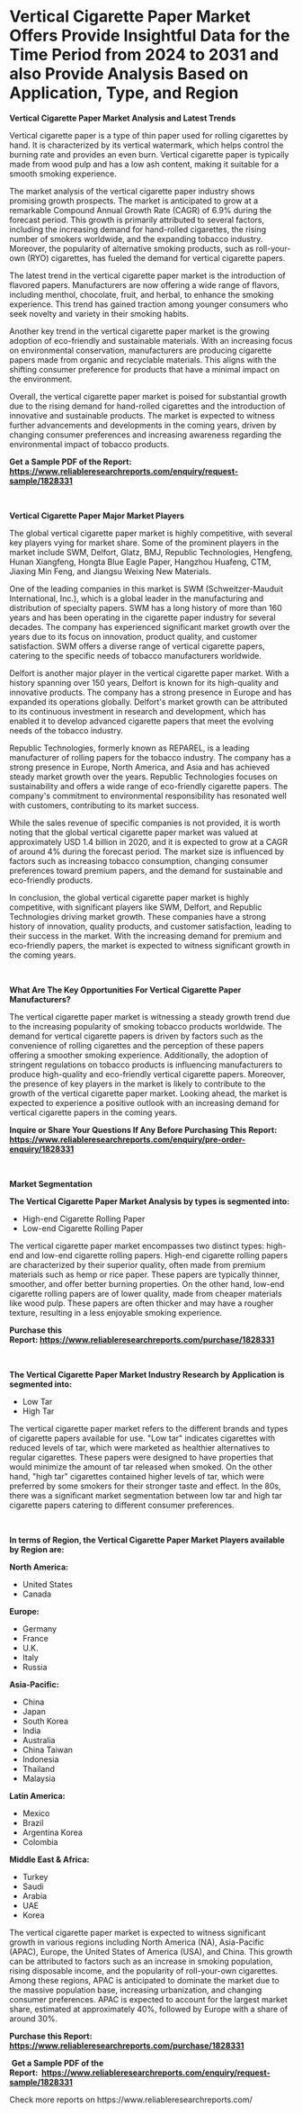 <p><h1>Vertical Cigarette Paper Market Offers Provide Insightful Data for the Time Period from 2024 to 2031 and also Provide Analysis Based on Application, Type, and Region</h1></p><p><strong>Vertical Cigarette Paper Market Analysis and Latest Trends</strong></p>
<p><p>Vertical cigarette paper is a type of thin paper used for rolling cigarettes by hand. It is characterized by its vertical watermark, which helps control the burning rate and provides an even burn. Vertical cigarette paper is typically made from wood pulp and has a low ash content, making it suitable for a smooth smoking experience.</p><p>The market analysis of the vertical cigarette paper industry shows promising growth prospects. The market is anticipated to grow at a remarkable Compound Annual Growth Rate (CAGR) of 6.9% during the forecast period. This growth is primarily attributed to several factors, including the increasing demand for hand-rolled cigarettes, the rising number of smokers worldwide, and the expanding tobacco industry. Moreover, the popularity of alternative smoking products, such as roll-your-own (RYO) cigarettes, has fueled the demand for vertical cigarette papers.</p><p>The latest trend in the vertical cigarette paper market is the introduction of flavored papers. Manufacturers are now offering a wide range of flavors, including menthol, chocolate, fruit, and herbal, to enhance the smoking experience. This trend has gained traction among younger consumers who seek novelty and variety in their smoking habits.</p><p>Another key trend in the vertical cigarette paper market is the growing adoption of eco-friendly and sustainable materials. With an increasing focus on environmental conservation, manufacturers are producing cigarette papers made from organic and recyclable materials. This aligns with the shifting consumer preference for products that have a minimal impact on the environment.</p><p>Overall, the vertical cigarette paper market is poised for substantial growth due to the rising demand for hand-rolled cigarettes and the introduction of innovative and sustainable products. The market is expected to witness further advancements and developments in the coming years, driven by changing consumer preferences and increasing awareness regarding the environmental impact of tobacco products.</p></p>
<p><strong>Get a Sample PDF of the Report:&nbsp; <a href="https://www.reliableresearchreports.com/enquiry/request-sample/1828331">https://www.reliableresearchreports.com/enquiry/request-sample/1828331</a></strong></p>
<p>&nbsp;</p>
<p><strong>Vertical Cigarette Paper Major Market Players</strong></p>
<p><p>The global vertical cigarette paper market is highly competitive, with several key players vying for market share. Some of the prominent players in the market include SWM, Delfort, Glatz, BMJ, Republic Technologies, Hengfeng, Hunan Xiangfeng, Hongta Blue Eagle Paper, Hangzhou Huafeng, CTM, Jiaxing Min Feng, and Jiangsu Weixing New Materials.</p><p>One of the leading companies in this market is SWM (Schweitzer-Mauduit International, Inc.), which is a global leader in the manufacturing and distribution of specialty papers. SWM has a long history of more than 160 years and has been operating in the cigarette paper industry for several decades. The company has experienced significant market growth over the years due to its focus on innovation, product quality, and customer satisfaction. SWM offers a diverse range of vertical cigarette papers, catering to the specific needs of tobacco manufacturers worldwide.</p><p>Delfort is another major player in the vertical cigarette paper market. With a history spanning over 150 years, Delfort is known for its high-quality and innovative products. The company has a strong presence in Europe and has expanded its operations globally. Delfort's market growth can be attributed to its continuous investment in research and development, which has enabled it to develop advanced cigarette papers that meet the evolving needs of the tobacco industry.</p><p>Republic Technologies, formerly known as REPAREL, is a leading manufacturer of rolling papers for the tobacco industry. The company has a strong presence in Europe, North America, and Asia and has achieved steady market growth over the years. Republic Technologies focuses on sustainability and offers a wide range of eco-friendly cigarette papers. The company's commitment to environmental responsibility has resonated well with customers, contributing to its market success.</p><p>While the sales revenue of specific companies is not provided, it is worth noting that the global vertical cigarette paper market was valued at approximately USD 1.4 billion in 2020, and it is expected to grow at a CAGR of around 4% during the forecast period. The market size is influenced by factors such as increasing tobacco consumption, changing consumer preferences toward premium papers, and the demand for sustainable and eco-friendly products.</p><p>In conclusion, the global vertical cigarette paper market is highly competitive, with significant players like SWM, Delfort, and Republic Technologies driving market growth. These companies have a strong history of innovation, quality products, and customer satisfaction, leading to their success in the market. With the increasing demand for premium and eco-friendly papers, the market is expected to witness significant growth in the coming years.</p></p>
<p>&nbsp;</p>
<p><strong>What Are The Key Opportunities For Vertical Cigarette Paper Manufacturers?</strong></p>
<p><p>The vertical cigarette paper market is witnessing a steady growth trend due to the increasing popularity of smoking tobacco products worldwide. The demand for vertical cigarette papers is driven by factors such as the convenience of rolling cigarettes and the perception of these papers offering a smoother smoking experience. Additionally, the adoption of stringent regulations on tobacco products is influencing manufacturers to produce high-quality and eco-friendly vertical cigarette papers. Moreover, the presence of key players in the market is likely to contribute to the growth of the vertical cigarette paper market. Looking ahead, the market is expected to experience a positive outlook with an increasing demand for vertical cigarette papers in the coming years.</p></p>
<p><strong>Inquire or Share Your Questions If Any Before Purchasing This Report: <a href="https://www.reliableresearchreports.com/enquiry/pre-order-enquiry/1828331">https://www.reliableresearchreports.com/enquiry/pre-order-enquiry/1828331</a></strong></p>
<p>&nbsp;</p>
<p><strong>Market Segmentation</strong></p>
<p><strong>The Vertical Cigarette Paper Market Analysis by types is segmented into:</strong></p>
<p><ul><li>High-end Cigarette Rolling Paper</li><li>Low-end Cigarette Rolling Paper</li></ul></p>
<p><p>The vertical cigarette paper market encompasses two distinct types: high-end and low-end cigarette rolling papers. High-end cigarette rolling papers are characterized by their superior quality, often made from premium materials such as hemp or rice paper. These papers are typically thinner, smoother, and offer better burning properties. On the other hand, low-end cigarette rolling papers are of lower quality, made from cheaper materials like wood pulp. These papers are often thicker and may have a rougher texture, resulting in a less enjoyable smoking experience.</p></p>
<p><strong>Purchase this Report:&nbsp;<a href="https://www.reliableresearchreports.com/purchase/1828331">https://www.reliableresearchreports.com/purchase/1828331</a></strong></p>
<p>&nbsp;</p>
<p><strong>The Vertical Cigarette Paper Market Industry Research by Application is segmented into:</strong></p>
<p><ul><li>Low Tar</li><li>High Tar</li></ul></p>
<p><p>The vertical cigarette paper market refers to the different brands and types of cigarette papers available for use. "Low tar" indicates cigarettes with reduced levels of tar, which were marketed as healthier alternatives to regular cigarettes. These papers were designed to have properties that would minimize the amount of tar released when smoked. On the other hand, "high tar" cigarettes contained higher levels of tar, which were preferred by some smokers for their stronger taste and effect. In the 80s, there was a significant market segmentation between low tar and high tar cigarette papers catering to different consumer preferences.</p></p>
<p>&nbsp;</p>
<p><strong>In terms of Region, the Vertical Cigarette Paper Market Players available by Region are:</strong></p>
<p>
    <p> <strong> North America: </strong>
        <ul>
            <li>United States</li>
            <li>Canada</li>
        </ul>
        </p> 
    <p> <strong> Europe: </strong>
        <ul>
            <li>Germany</li>
            <li>France</li>
            <li>U.K.</li>
            <li>Italy</li>
            <li>Russia</li>
        </ul>
        </p> 
    <p> <strong> Asia-Pacific: </strong>
        <ul>
            <li>China</li>
            <li>Japan</li>
            <li>South Korea</li>
            <li>India</li>
            <li>Australia</li>
            <li>China Taiwan</li>
            <li>Indonesia</li>
            <li>Thailand</li>
            <li>Malaysia</li>
        </ul>
        </p> 
    <p> <strong> Latin America: </strong>
        <ul>
            <li>Mexico</li>
            <li>Brazil</li>
            <li>Argentina Korea</li>
            <li>Colombia</li>
        </ul>
        </p> 
    <p> <strong> Middle East & Africa: </strong>
        <ul>
            <li>Turkey</li>
            <li>Saudi</li>
            <li>Arabia</li>
            <li>UAE</li>
            <li>Korea</li>
        </ul>
    </p>
    </p>
<p><p>The vertical cigarette paper market is expected to witness significant growth in various regions including North America (NA), Asia-Pacific (APAC), Europe, the United States of America (USA), and China. This growth can be attributed to factors such as an increase in smoking population, rising disposable income, and the popularity of roll-your-own cigarettes. Among these regions, APAC is anticipated to dominate the market due to the massive population base, increasing urbanization, and changing consumer preferences. APAC is expected to account for the largest market share, estimated at approximately 40%, followed by Europe with a share of around 30%.</p></p>
<p><strong>Purchase this Report: <a href="https://www.reliableresearchreports.com/purchase/1828331">https://www.reliableresearchreports.com/purchase/1828331</a></strong></p>
<p>&nbsp;<strong>Get a Sample PDF of the Report:&nbsp;&nbsp;<a href="https://www.reliableresearchreports.com/enquiry/request-sample/1828331">https://www.reliableresearchreports.com/enquiry/request-sample/1828331</a></strong></p>
<p><strong></strong></p>
<p>Check more reports on https://www.reliableresearchreports.com/</p>